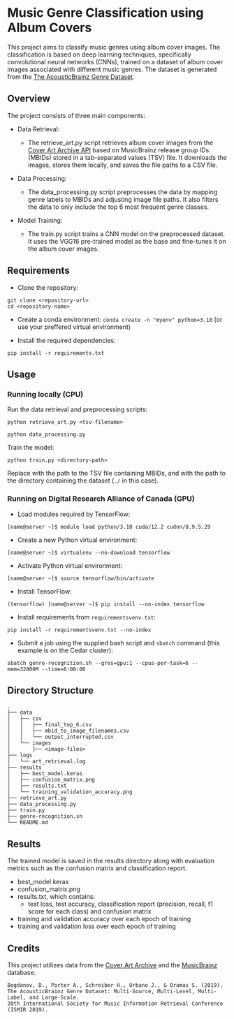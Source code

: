 # Music Genre Classification using Album Covers

This project aims to classify music genres using album cover images. The classification is based on deep learning techniques, specifically convolutional neural networks (CNNs), trained on a dataset of album cover images associated with different music genres. The dataset is generated from the [The AcousticBrainz Genre Dataset](https://mtg.github.io/acousticbrainz-genre-dataset/).

## Overview

The project consists of three main components:

- Data Retrieval:
    - The retrieve_art.py script retrieves album cover images from the [Cover Art Archive API](https://wiki.musicbrainz.org/Cover_Art_Archive/API) based on MusicBrainz release group IDs (MBIDs) stored in a tab-separated values (TSV) file. It downloads the images, stores them locally, and saves the file paths to a CSV file.

- Data Processing:  
    - The data_processing.py script preprocesses the data by mapping genre labels to MBIDs and adjusting image file paths. It also filters the data to only include the top 6 most frequent genre classes.

- Model Training:
    - The train.py script trains a CNN model on the preprocessed dataset. It uses the VGG16 pre-trained model as the base and fine-tunes it on the album cover images.

## Requirements

- Clone the repository:
```
git clone <repository-url>
cd <repository-name>
```
- Create a conda environment:
`conda create -n "myenv" python=3.10` (or use your preffered virtual environment)

- Install the required dependencies:

`pip install -r requirements.txt`


## Usage

### Running locally (CPU)

Run the data retrieval and preprocessing scripts:

`python retrieve_art.py <tsv-filename>`

`python data_processing.py`

Train the model:

`python train.py <directory-path>`

Replace <tsv-filename> with the path to the TSV file containing MBIDs, and <directory-path> with the path to the directory containing the dataset (`./` in this case).

### Running on Digital Research Alliance of Canada (GPU)

- Load modules required by TensorFlow:

`[name@server ~]$ module load python/3.10 cuda/12.2 cudnn/8.9.5.29`
- Create a new Python virtual environment:

`[name@server ~]$ virtualenv --no-download tensorflow`
- Activate Python virtual environment:

`[name@server ~]$ source tensorflow/bin/activate`
- Install TensorFlow:

`(tensorflow) [name@server ~]$ pip install --no-index tensorflow`
- Install requirements from `requirementsvenv.txt`:

`pip install -r requirementsvenv.txt --no-index`
- Submit a job using the supplied bash script and `sbatch` command (this example is on the Cedar cluster):

`sbatch genre-recognition.sh --gres=gpu:1 --cpus-per-task=6 --mem=32000M --time=6:00:00`

## Directory Structure
```
.
├── data
│   ├── csv
│   │   ├── final_top_6.csv
│   │   ├── mbid_to_image_filenames.csv
│   │   └── output_interrupted.csv
│   └── images
│       ├── <image-files>
├── logs
│   └── art_retrieval.log
├── results
│   ├── best_model.keras
│   ├── confusion_matrix.png
│   ├── results.txt
│   └── training_validation_accuracy.png
├── retrieve_art.py
├── data_processing.py
├── train.py
├── genre-recognition.sh
└── README.md
```

## Results

The trained model is saved in the results directory along with evaluation metrics such as the confusion matrix and classification report.
- best_model.keras 
- confusion_matrix.png
- results.txt, which contains:
    - test loss, test accuracy, classification report (precision, recall, f1 score for each class) and confusion matrix
- training and validation accuracy over each epoch of training
- training and validation loss over each epoch of training

## Credits

This project utilizes data from the [Cover Art Archive](https://coverartarchive.org/) and the [MusicBrainz](https://musicbrainz.org/) database.

```
Bogdanov, D., Porter A., Schreiber H., Urbano J., & Oramas S. (2019).
The AcousticBrainz Genre Dataset: Multi-Source, Multi-Level, Multi-Label, and Large-Scale. 
20th International Society for Music Information Retrieval Conference (ISMIR 2019).
```
